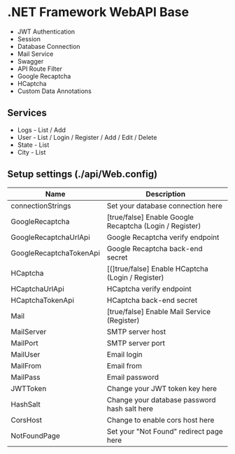 # .NET Framework WebAPI Base

* JWT Authentication
* Session
* Database Connection
* Mail Service
* Swagger
* API Route Filter
* Google Recaptcha
* HCaptcha
* Custom Data Annotations

## Services

* Logs - List / Add
* User - List / Login / Register / Add / Edit / Delete
* State - List
* City - List

## Setup settings (./api/Web.config)

| Name | Description |
| ------ | ------ |
| connectionStrings | Set your database connection here |
| GoogleRecaptcha | [true/false] Enable Google Recaptcha (Login / Register) |
| GoogleRecaptchaUrlApi | Google Recaptcha verify endpoint |
| GoogleRecaptchaTokenApi | Google Recaptcha back-end secret |
| HCaptcha | [(]true/false] Enable HCaptcha (Login / Register) |
| HCaptchaUrlApi | HCaptcha verify endpoint |
| HCaptchaTokenApi | HCaptcha back-end secret |
| Mail | [true/false] Enable Mail Service (Register) |
| MailServer | SMTP server host |
| MailPort | SMTP server port |
| MailUser | Email login |
| MailFrom | Email from |
| MailPass | Email password |
| JWTToken | Change your JWT token key here |
| HashSalt | Change your database password hash salt here |
| CorsHost | Change to enable cors host here |
| NotFoundPage | Set your "Not Found" redirect page here |
